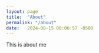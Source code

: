 ```yaml
---
layout: page
title:  "About"
permalink: "/about"
date:   2024-08-15 08:06:57 -0500
---
```


This is about me